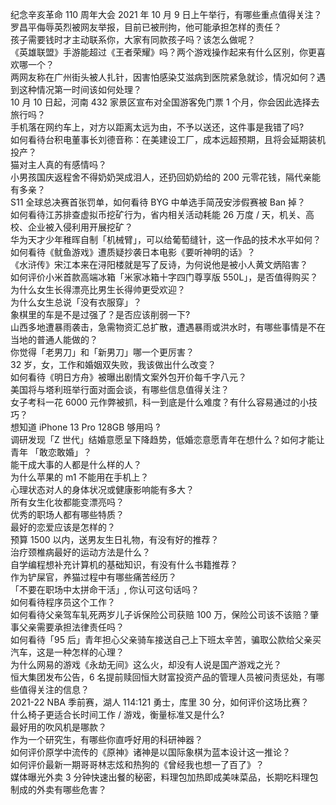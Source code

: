 纪念辛亥革命 110 周年大会 2021 年 10 月 9 日上午举行，有哪些重点值得关注？  
罗昌平侮辱英烈被网友举报，目前已被刑拘，他可能承担怎样的责任？  
孩子需要钱时才主动联系你，大家有同款孩子吗？该怎么做呢？  
《英雄联盟》手游能超过《王者荣耀》吗？两个游戏操作起来有什么区别，你更喜欢哪一个？  
两网友称在广州街头被人扎针，因害怕感染艾滋病到医院紧急就诊，情况如何？遇到这种情况第一时间该如何处理？  
10 月 10 日起，河南 432 家景区宣布对全国游客免门票 1 个月，你会因此选择去旅行吗？  
手机落在网约车上，对方以距离太远为由，不予以送还，这件事是我错了吗?  
如何看待台积电董事长刘德音称：在美建设工厂，成本远超预期，且将会延期装机投产？  
猫对主人真的有感情吗？  
小男孩国庆返程舍不得奶奶哭成泪人，还扔回奶奶给的 200 元零花钱，隔代亲能有多亲？  
S11 全球总决赛首张罚单，如何看待 BYG 中单选手简茂安涉假赛被 Ban 掉？  
如何看待江苏排查虚拟币挖矿行为，省内相关活动耗能 26 万度 / 天，机关、高校、企业被入侵利用开展挖矿？  
华为天才少年稚晖自制「机械臂」，可以给葡萄缝针，这一作品的技术水平如何？  
如何看待《鱿鱼游戏》遭质疑抄袭日本电影《要听神明的话》？  
《水浒传》宋江本来在浔阳楼就是写了反诗，为何说他是被小人黄文炳陷害？  
如何评价小米首款高端冰箱「米家冰箱十字四门尊享版 550L」，是否值得购买？  
为什么女生长得漂亮比男生长得帅更受欢迎？  
为什么女生总说「没有衣服穿」？  
象棋里的车是不是过强了？是否应该削弱一下?  
山西多地遭暴雨袭击，急需物资汇总扩散，遭遇暴雨或洪水时，有哪些事情是不在当地的普通人能做的？  
你觉得「老男刀」和「新男刀」哪一个更厉害？  
32 岁，女，工作和婚姻双失败，我该做出什么改变？  
如何看待《明日方舟》被曝出剧情文案外包开价每千字八元？  
美国将与塔利班举行面对面会谈，有哪些信息值得关注？  
女子考科一花 6000 元作弊被抓，科一到底是什么难度？有什么容易通过的小技巧？  
想知道 iPhone 13 Pro 128GB 够用吗 ?  
调研发现「Z 世代」结婚意愿呈下降趋势，低婚恋意愿青年在想什么？如何才能让青年 「敢恋敢婚」？  
能干成大事的人都是什么样的人？  
为什么苹果的 m1 不能用在手机上？  
心理状态对人的身体状况或健康影响能有多大？  
所有女生化妆都能变漂亮吗？  
优秀的职场人都有哪些特质？  
最好的恋爱应该是怎样的？  
预算 1500 以内，送男友生日礼物，有没有好的推荐？  
治疗颈椎病最好的运动方法是什么？  
自学编程想补充计算机的基础知识，有没有什么书籍推荐？  
作为铲屎官，养猫过程中有哪些痛苦经历？  
「不要在职场中太拼命干活」, 你认可这句话吗？  
如何看待程序员这个工作？  
如何看待父亲驾车轧死两岁儿子诉保险公司获赔 100 万，保险公司该不该赔？肇事父亲需要承担法律责任吗？  
如何看待「95 后」青年担心父亲骑车接送自己上下班太辛苦，骗取公款给父亲买汽车，这是一种怎样的心理？  
为什么网易的游戏《永劫无间》这么火，却没有人说是国产游戏之光？  
恒大集团发布公告，6 名提前赎回恒大财富投资产品的管理人员被问责惩处，有哪些值得关注的信息？  
2021-22 NBA 季前赛，湖人 114:121 勇士，库里 30 分，如何评价这场比赛？  
什么椅子更适合长时间工作 / 游戏，衡量标准又是什么?  
最好用的吹风机是哪款？  
作为一个研究生，有哪些你直呼好用的科研神器？  
如何评价原学中流传的《原神》诸神是以国际象棋为蓝本设计这一推论？  
如何评价最新一期哥哥林志炫和热狗的《曾经我也想一了百了》？  
媒体曝光外卖 3 分钟快速出餐的秘密，料理包加热即成美味菜品，长期吃料理包制成的外卖有哪些危害？  
